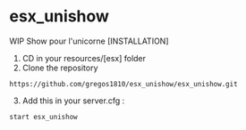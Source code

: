 # esx_unishow
WIP
Show pour l'unicorne
[INSTALLATION]

1) CD in your resources/[esx] folder
2) Clone the repository
```
https://github.com/gregos1810/esx_unishow/esx_unishow.git
```
3) Add this in your server.cfg :

```
start esx_unishow
```

